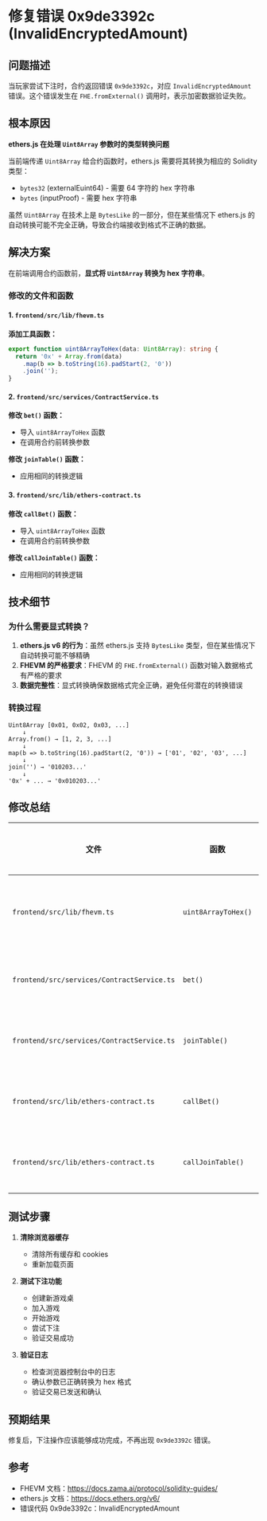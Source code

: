# 修复错误 0x9de3392c (InvalidEncryptedAmount)

## 问题描述

当玩家尝试下注时，合约返回错误 `0x9de3392c`，对应 `InvalidEncryptedAmount` 错误。这个错误发生在 `FHE.fromExternal()` 调用时，表示加密数据验证失败。

## 根本原因

**ethers.js 在处理 `Uint8Array` 参数时的类型转换问题**

当前端传递 `Uint8Array` 给合约函数时，ethers.js 需要将其转换为相应的 Solidity 类型：
- `bytes32` (externalEuint64) - 需要 64 字符的 hex 字符串
- `bytes` (inputProof) - 需要 hex 字符串

虽然 `Uint8Array` 在技术上是 `BytesLike` 的一部分，但在某些情况下 ethers.js 的自动转换可能不完全正确，导致合约端接收到格式不正确的数据。

## 解决方案

在前端调用合约函数前，**显式将 `Uint8Array` 转换为 hex 字符串**。

### 修改的文件和函数

#### 1. `frontend/src/lib/fhevm.ts`

**添加工具函数：**
```typescript
export function uint8ArrayToHex(data: Uint8Array): string {
  return '0x' + Array.from(data)
    .map(b => b.toString(16).padStart(2, '0'))
    .join('');
}
```

#### 2. `frontend/src/services/ContractService.ts`

**修改 `bet()` 函数：**
- 导入 `uint8ArrayToHex` 函数
- 在调用合约前转换参数

**修改 `joinTable()` 函数：**
- 应用相同的转换逻辑

#### 3. `frontend/src/lib/ethers-contract.ts`

**修改 `callBet()` 函数：**
- 导入 `uint8ArrayToHex` 函数
- 在调用合约前转换参数

**修改 `callJoinTable()` 函数：**
- 应用相同的转换逻辑

## 技术细节

### 为什么需要显式转换？

1. **ethers.js v6 的行为**：虽然 ethers.js 支持 `BytesLike` 类型，但在某些情况下自动转换可能不够精确
2. **FHEVM 的严格要求**：FHEVM 的 `FHE.fromExternal()` 函数对输入数据格式有严格的要求
3. **数据完整性**：显式转换确保数据格式完全正确，避免任何潜在的转换错误

### 转换过程

```
Uint8Array [0x01, 0x02, 0x03, ...]
    ↓
Array.from() → [1, 2, 3, ...]
    ↓
map(b => b.toString(16).padStart(2, '0')) → ['01', '02', '03', ...]
    ↓
join('') → '010203...'
    ↓
'0x' + ... → '0x010203...'
```

## 修改总结

| 文件 | 函数 | 修改内容 |
|------|------|--------|
| `frontend/src/lib/fhevm.ts` | `uint8ArrayToHex()` | 新增工具函数 |
| `frontend/src/services/ContractService.ts` | `bet()` | 添加 hex 转换 |
| `frontend/src/services/ContractService.ts` | `joinTable()` | 添加 hex 转换 |
| `frontend/src/lib/ethers-contract.ts` | `callBet()` | 添加 hex 转换 |
| `frontend/src/lib/ethers-contract.ts` | `callJoinTable()` | 添加 hex 转换 |

## 测试步骤

1. **清除浏览器缓存**
   - 清除所有缓存和 cookies
   - 重新加载页面

2. **测试下注功能**
   - 创建新游戏桌
   - 加入游戏
   - 开始游戏
   - 尝试下注
   - 验证交易成功

3. **验证日志**
   - 检查浏览器控制台中的日志
   - 确认参数已正确转换为 hex 格式
   - 验证交易已发送和确认

## 预期结果

修复后，下注操作应该能够成功完成，不再出现 `0x9de3392c` 错误。

## 参考

- FHEVM 文档：https://docs.zama.ai/protocol/solidity-guides/
- ethers.js 文档：https://docs.ethers.org/v6/
- 错误代码 0x9de3392c：InvalidEncryptedAmount

